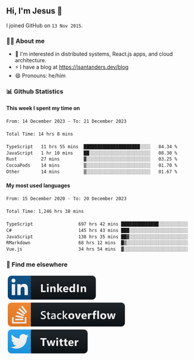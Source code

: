 ## Hi, I'm Jesus 👋

I joined GitHub on `13 Nov 2015`.

<!-- Talking about you -->

### 👨‍💻 About me

- 👦 I'm interested in distributed systems, React.js apps, and cloud architecture.
- ⚡️ I have a blog at <https://jsantanders.dev/blog>
- 😄 Pronouns: he/him

### 📊 Github Statistics

#### This week I spent my time on

<!--START_SECTION:weekly-->

```txt
From: 14 December 2023 - To: 21 December 2023

Total Time: 14 hrs 8 mins

TypeScript   11 hrs 55 mins  █████████████████████░░░░   84.34 %
JavaScript   1 hr 10 mins    ██░░░░░░░░░░░░░░░░░░░░░░░   08.30 %
Rust         27 mins         ▓░░░░░░░░░░░░░░░░░░░░░░░░   03.25 %
CocoaPods    14 mins         ▒░░░░░░░░░░░░░░░░░░░░░░░░   01.70 %
Other        14 mins         ▒░░░░░░░░░░░░░░░░░░░░░░░░   01.67 %
```

<!--END_SECTION:weekly-->

#### My most used languages

<!--START_SECTION:alltime-->

```txt
From: 15 December 2020 - To: 20 December 2023

Total Time: 1,246 hrs 38 mins

TypeScript                 697 hrs 42 mins ██████████████░░░░░░░░░░░   55.97 %
C#                         145 hrs 43 mins ███░░░░░░░░░░░░░░░░░░░░░░   11.69 %
JavaScript                 138 hrs 35 mins ██▓░░░░░░░░░░░░░░░░░░░░░░   11.12 %
RMarkdown                  68 hrs 12 mins  █▒░░░░░░░░░░░░░░░░░░░░░░░   05.47 %
Vue.js                     34 hrs 54 mins  ▓░░░░░░░░░░░░░░░░░░░░░░░░   02.80 %
```

<!--END_SECTION:alltime-->

### 📢 Find me elsewhere

<p>
  <a target="_blank" href="https://linkedin.com/in/jsantanders">
    <img src="https://github.com/jsantanders/jsantanders/blob/master/img/linkedin.svg" alt="LinkedIn" style="vertical-align:top; margin:4px">
  </a>
  
  <a target="_blank" href="https://stackoverflow.com/users/7318331/jesus-santander">
    <img src="https://github.com/jsantanders/jsantanders/blob/master/img/stackoverflow.svg" alt="StackOverflow" style="vertical-align:top; margin:4px">
  </a>
  
  <a target="_blank" href="http://twitter.com/jsantanders">
    <img src="https://github.com/jsantanders/jsantanders/blob/master/img/twitter.svg" alt="Twitter" style="vertical-align:top; margin:4px">
  </a>
</p>
